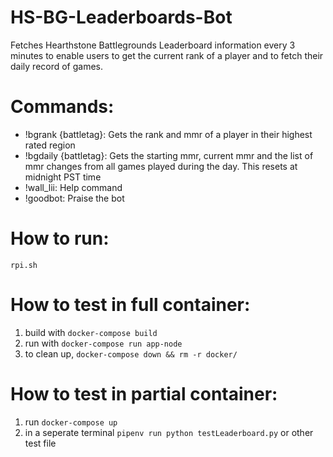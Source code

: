 # HS-BG-Leaderboards-Bot
Fetches Hearthstone Battlegrounds Leaderboard information every 3 minutes to enable users to get the current rank of a player and to fetch their daily record of games.

# Commands:
* !bgrank {battletag}: Gets the rank and mmr of a player in their highest rated region
* !bgdaily {battletag}: Gets the starting mmr, current mmr and the list of mmr changes from all games played during the day. This resets at midnight PST time
* !wall_lii: Help command
* !goodbot: Praise the bot

# How to run:
`rpi.sh`

# How to test in full container:
1. build with `docker-compose build`
2. run with `docker-compose run app-node`
3. to clean up, `docker-compose down && rm -r docker/`

# How to test in partial container:
1. run `docker-compose up`
2. in a seperate terminal `pipenv run python testLeaderboard.py` or other test file